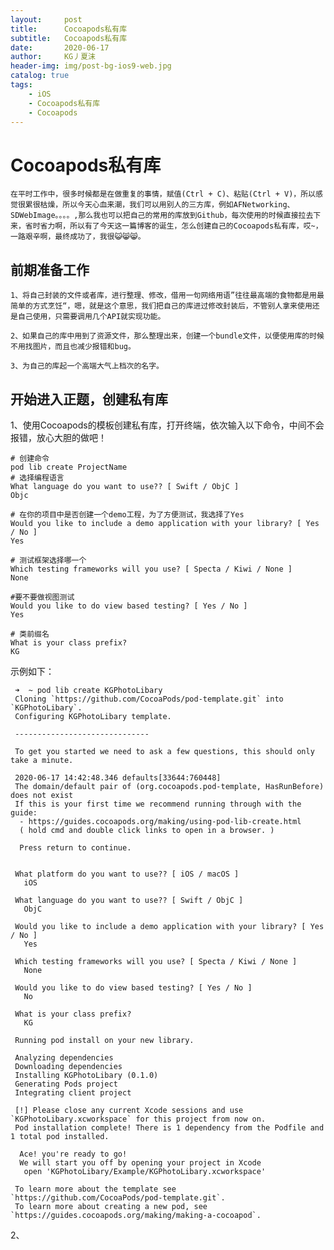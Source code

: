 ```yaml
---
layout:     post
title:      Cocoapods私有库
subtitle:   Cocoapods私有库
date:       2020-06-17
author:     KG丿夏沫
header-img: img/post-bg-ios9-web.jpg
catalog: true
tags:
    - iOS
    - Cocoapods私有库
    - Cocoapods
---
```


# Cocoapods私有库

    在平时工作中，很多时候都是在做重复的事情，赋值(Ctrl + C)、粘贴(Ctrl + V)，所以感觉很累很枯燥，所以今天心血来潮，我们可以用别人的三方库，例如AFNetworking、SDWebImage。。。。,那么我也可以把自己的常用的库放到Github，每次使用的时候直接拉去下来，省时省力啊，所以有了今天这一篇博客的诞生，怎么创建自己的Cocoapods私有库，哎~，一路艰辛啊，最终成功了，我很😺😸😸。

## 前期准备工作

    1、将自己封装的文件或者库，进行整理、修改，借用一句网络用语”往往最高端的食物都是用最简单的方式烹饪“，嗯，就是这个意思，我们把自己的库进过修改封装后，不管别人拿来使用还是自己使用，只需要调用几个API就实现功能。

    2、如果自己的库中用到了资源文件，那么整理出来，创建一个bundle文件，以便使用库的时候不用找图片，而且也减少报错和bug。

    3、为自己的库起一个高端大气上档次的名字。

## 开始进入正题，创建私有库

1、使用Cocoapods的模板创建私有库，打开终端，依次输入以下命令，中间不会报错，放心大胆的做吧！

    # 创建命令
    pod lib create ProjectName
    # 选择编程语言
    What language do you want to use?? [ Swift / ObjC ]
    Objc  
 
    # 在你的项目中是否创建一个demo工程，为了方便测试，我选择了Yes
    Would you like to include a demo application with your library? [ Yes / No ]
    Yes  
 
    # 测试框架选择哪一个
    Which testing frameworks will you use? [ Specta / Kiwi / None ]
    None
 
    #要不要做视图测试
    Would you like to do view based testing? [ Yes / No ]
    Yes
 
    # 类前缀名
    What is your class prefix?
    KG


示例如下：

```
 ➜  ~ pod lib create KGPhotoLibary
 Cloning `https://github.com/CocoaPods/pod-template.git` into `KGPhotoLibary`.
 Configuring KGPhotoLibary template.
 
 ------------------------------
 
 To get you started we need to ask a few questions, this should only take a minute.
 
 2020-06-17 14:42:48.346 defaults[33644:760448] 
 The domain/default pair of (org.cocoapods.pod-template, HasRunBefore) does not exist
 If this is your first time we recommend running through with the guide: 
  - https://guides.cocoapods.org/making/using-pod-lib-create.html
  ( hold cmd and double click links to open in a browser. )
 
  Press return to continue.
 
 
 What platform do you want to use?? [ iOS / macOS ]
   iOS
 
 What language do you want to use?? [ Swift / ObjC ]
   ObjC
 
 Would you like to include a demo application with your library? [ Yes / No ]
   Yes
 
 Which testing frameworks will you use? [ Specta / Kiwi / None ]
   None
 
 Would you like to do view based testing? [ Yes / No ]
   No
 
 What is your class prefix?
   KG
 
 Running pod install on your new library.
 
 Analyzing dependencies
 Downloading dependencies
 Installing KGPhotoLibary (0.1.0)
 Generating Pods project
 Integrating client project
 
 [!] Please close any current Xcode sessions and use `KGPhotoLibary.xcworkspace` for this project from now on.
 Pod installation complete! There is 1 dependency from the Podfile and 1 total pod installed.
 
  Ace! you're ready to go!
  We will start you off by opening your project in Xcode
   open 'KGPhotoLibary/Example/KGPhotoLibary.xcworkspace'
 
 To learn more about the template see `https://github.com/CocoaPods/pod-template.git`.
 To learn more about creating a new pod, see `https://guides.cocoapods.org/making/making-a-cocoapod`.
 ```

2、

